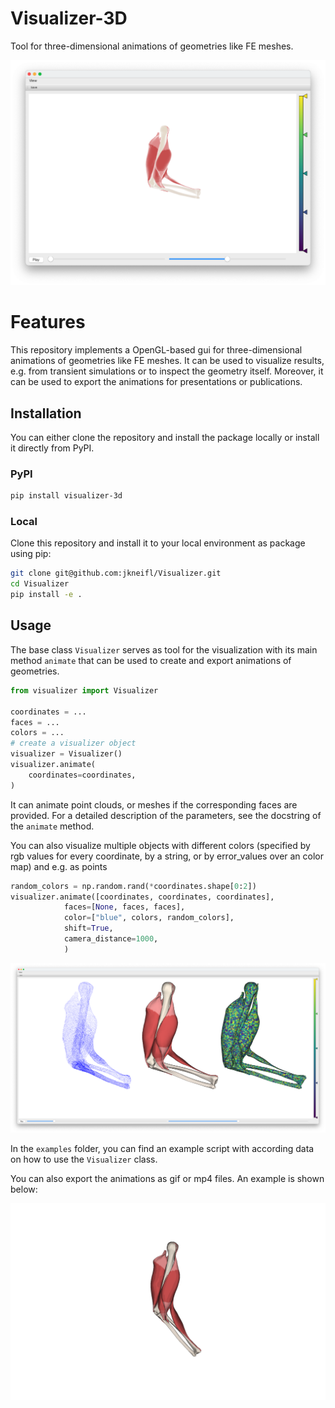 # Visualizer-3D 
Tool for three-dimensional animations of geometries like FE meshes.  

![gui](doc/gui.png)


# Features
This repository implements a OpenGL-based gui for three-dimensional animations of geometries like FE meshes. 
It can be used to visualize results, e.g. from transient simulations or to inspect the geometry itself.
Moreover, it can be used to export the animations for presentations or publications.

## Installation

You can either clone the repository and install the package locally or install it directly from PyPI.

### PyPI

```bash
pip install visualizer-3d
```

### Local
Clone this repository and install it to your local environment as package using pip:

```bash
git clone git@github.com:jkneifl/Visualizer.git
cd Visualizer
pip install -e .
```

## Usage

The base class `Visualizer` serves as tool for the visualization with its main method `animate` that can be used to create and export animations of geometries.

```python
from visualizer import Visualizer

coordinates = ...
faces = ...
colors = ...
# create a visualizer object
visualizer = Visualizer()
visualizer.animate(
    coordinates=coordinates,
)
```
It can animate point clouds, or meshes if the corresponding faces are provided.
For a detailed description of the parameters, see the docstring of the `animate` method.

You can also visualize multiple objects with different colors (specified by rgb values for every coordinate, by a string, or by error_values over an color map) and e.g. as points

```python
random_colors = np.random.rand(*coordinates.shape[0:2])
visualizer.animate([coordinates, coordinates, coordinates],
            faces=[None, faces, faces],
            color=["blue", colors, random_colors],
            shift=True,
            camera_distance=1000,
            )
```
![multiple](doc/multiple.png)

In the `examples` folder, you can find an example script with according data on how to use the `Visualizer` class.

You can also export the animations as gif or mp4 files. An example is shown below:

![arm](doc/arm_rotating.gif)
